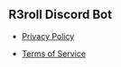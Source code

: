 ## R3roll Discord Bot 

- [Privacy Policy](./privacy-policy/README.md)

- [Terms of Service](./tos/README.md)